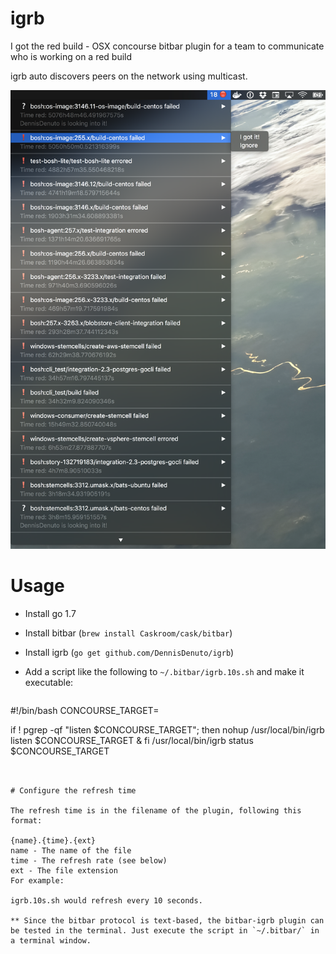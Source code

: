 # igrb
I got the red build - OSX concourse bitbar plugin for a team to communicate who is working on a red build

igrb auto discovers peers on the network using multicast.

![screenshot](igrb.png)

# Usage
* Install go 1.7
* Install bitbar (`brew install Caskroom/cask/bitbar`)
* Install igrb (`go get github.com/DennisDenuto/igrb`)
* Add a script like the following to `~/.bitbar/igrb.10s.sh` and make it executable:

  ```sh
#!/bin/bash
CONCOURSE_TARGET=<your concourse target>

if ! pgrep -qf "listen $CONCOURSE_TARGET"; then
  nohup /usr/local/bin/igrb listen $CONCOURSE_TARGET &
fi
/usr/local/bin/igrb status $CONCOURSE_TARGET
  ```

  
# Configure the refresh time

The refresh time is in the filename of the plugin, following this format:

{name}.{time}.{ext}
name - The name of the file
time - The refresh rate (see below)
ext - The file extension
For example:

igrb.10s.sh would refresh every 10 seconds.

** Since the bitbar protocol is text-based, the bitbar-igrb plugin can be tested in the terminal. Just execute the script in `~/.bitbar/` in a terminal window.

